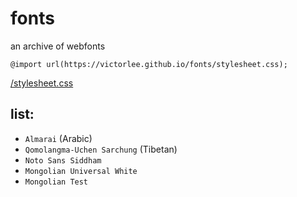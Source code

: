 # fonts

an archive of webfonts

`@import url(https://victorlee.github.io/fonts/stylesheet.css);`

[/stylesheet.css](stylesheet.css)

## list:

- `Almarai` (Arabic)
- `Qomolangma-Uchen Sarchung` (Tibetan)
- `Noto Sans Siddham`
- `Mongolian Universal White`
- `Mongolian Test`
